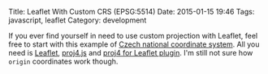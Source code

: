 Title: Leaflet With Custom CRS (EPSG:5514)
Date: 2015-01-15 19:46
Tags: javascript, leaflet
Category: development

If you ever find yourself in need to use custom projection with Leaflet, feel free to start with this example of [Czech national coordinate system](https://github.com/zimmicz/leaflet-custom-crs-jtsk). All you need is [Leaflet](http://leafletjs.com), [proj4.js](http://proj4js.org/) and [proj4 for Leaflet plugin](https://github.com/kartena/Proj4Leaflet). I'm still not sure how `origin` coordinates work though.
